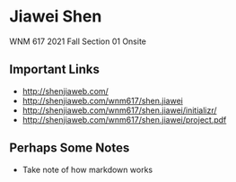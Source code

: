 # Jiawei Shen
WNM 617 2021 Fall Section 01 Onsite

## Important Links

- http://shenjiaweb.com/
- http://shenjiaweb.com/wnm617/shen.jiawei
- http://shenjiaweb.com/wnm617/shen.jiawei/initializr/
- http://shenjiaweb.com/wnm617/shen.jiawei/project.pdf

## Perhaps Some Notes

- Take note of how markdown works
